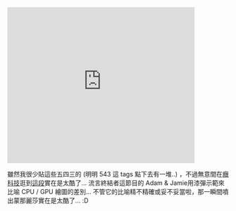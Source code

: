 <iframe width="425" height="355" src="http://www.youtube.com/embed/fKK933KK6Gg" frameborder="0" allowfullscreen></iframe>

雖然我很少貼這些五四三的 (明明 543 這 tags 點下去有一堆..) ，不過無意間在[癮科技](http://chinese.engadget.com/)逛到[這段](http://chinese.engadget.com/2008/09/01/mythbusters-explain-the-difference-between-cpu-and-gpu/)實在是太酷了... 流言終結者這節目的 Adam & Jamie用漆彈示範來比喻 CPU / GPU 繪圖的差別... 不管它的比喻精不精確或妥不妥當啦，那一瞬間噴出蒙那麗莎實在是太酷了... :D
